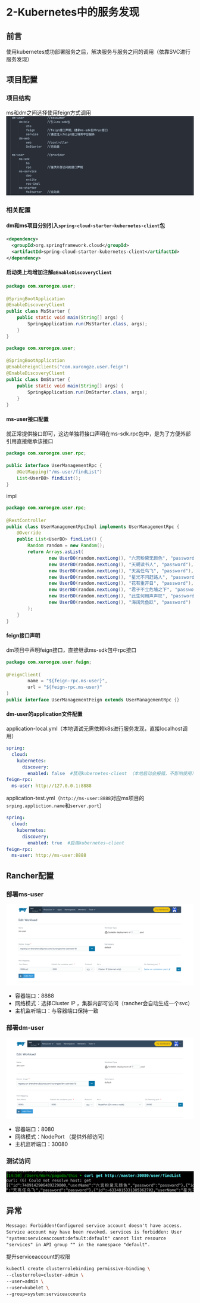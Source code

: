# 2-Kubernetes中的服务发现

## 前言

使用kubernetes成功部署服务之后，解决服务与服务之间的调用（依靠SVC进行服务发现）

## 项目配置

### 项目结构

ms和dm之间选择使用feign方式调用
![](../../../Image/1473551-20220210095302556-205210863.png)


### 相关配置

#### dm和ms项目分别引入`spring-cloud-starter-kubernetes-client`包

```xml
<dependency>
  <groupId>org.springframework.cloud</groupId>
  <artifactId>spring-cloud-starter-kubernetes-client</artifactId>
</dependency>
```

#### 启动类上均增加注解`@EnableDiscoveryClient`

```java
package com.xurongze.user;

@SpringBootApplication
@EnableDiscoveryClient
public class MsStarter {
	public static void main(String[] args) {
		SpringApplication.run(MsStarter.class, args);
	}
}
```
```java
package com.xurongze.user;

@SpringBootApplication
@EnableFeignClients("com.xurongze.user.feign")
@EnableDiscoveryClient
public class DmStarter {
	public static void main(String[] args) {
		SpringApplication.run(DmStarter.class, args);
	}
}
```

#### ms-user接口配置

就正常提供接口即可，这边单独将接口声明在ms-sdk.rpc包中，是为了方便外部引用直接继承该接口

```java
package com.xurongze.user.rpc;

public interface UserManagementRpc {
    @GetMapping("/ms-user/findList")
    List<UserBO> findList();
}
```
impl
```java
package com.xurongze.user.rpc;

@RestController
public class UserManagementRpcImpl implements UserManagementRpc {
    @Override
    public List<UserBO> findList() {
        Random random = new Random();
        return Arrays.asList(
                new UserBO(random.nextLong(), "六宫粉黛无颜色", "password"),
                new UserBO(random.nextLong(), "天朝读书人", "password"),
                new UserBO(random.nextLong(), "天高任鸟飞", "password"),
                new UserBO(random.nextLong(), "星光不问赶路人", "password"),
                new UserBO(random.nextLong(), "花有重开日", "password"),
                new UserBO(random.nextLong(), "君子不立危墙之下", "password"),
                new UserBO(random.nextLong(), "此生何用声声叹", "password"),
                new UserBO(random.nextLong(), "海阔凭鱼跃", "password")
        );
    }
}
```

#### feign接口声明
dm项目中声明feign接口，直接继承ms-sdk包中rpc接口
```java
package com.xurongze.user.feign;

@FeignClient(
        name = "${feign-rpc.ms-user}",
        url = "${feign-rpc.ms-user}"
)
public interface UserManagementFeign extends UserManagementRpc {}
```

#### dm-user的application文件配置
application-local.yml（本地调试无需依赖k8s进行服务发现，直接localhost调用）
```yml
spring:
  cloud:
    kubernetes:
      discovery:
        enabled: false  #禁用kubernetes-client （本地启动会报错，不影响使用）
feign-rpc:
  ms-user: http://127.0.0.1:8888
```
application-test.yml（`http://ms-user:8888`对应ms项目的`srping.appliction.name`和`server.port`）
```yml
spring:
  cloud:
    kubernetes:
      discovery:
        enabled: true  #启用kubernetes-client
feign-rpc:
  ms-user: http://ms-user:8888
```

## Rancher配置

### 部署ms-user

![](../../../Image/1473551-20220210095346887-1069496282.png)



- 容器端口：8888
- 网络模式：选择Cluster IP ，集群内部可访问（rancher会自动生成一个svc）
- 主机监听端口：与容器端口保持一致

### 部署dm-user

![](../../../Image/1473551-20220210095401677-2044599143.png)



- 容器端口：8080
- 网络模式：NodePort （提供外部访问）
- 主机监听端口：30080

### 测试访问

![](../../../Image/1473551-20220210095411527-343962739.png)



## 异常

`Message: Forbidden!Configured service account doesn't have access. Service account may have been revoked. services is forbidden: User "system:serviceaccount:default:default" cannot list resource "services" in API group "" in the namespace "default".`

提升serviceaccount的权限

```sh
kubectl create clusterrolebinding permissive-binding \
--clusterrole=cluster-admin \
--user=admin \
--user=kubelet \
--group=system:serviceaccounts
```